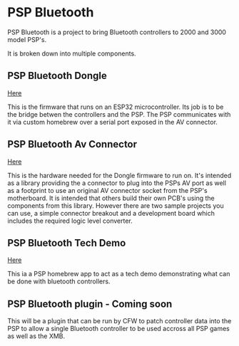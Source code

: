 # PSP Bluetooth

PSP Bluetooth is a project to bring Bluetooth controllers to 2000 and 3000 model PSP's.

It is broken down into multiple components.

## PSP Bluetooth Dongle
[Here](https://github.com/ste2425/PSP-Bluetooth-Dongle)

This is the firmware that runs on an ESP32 microcontroller. Its job is to be the bridge betwen the controllers and the PSP. The PSP communicates with it via custom homebrew over a serial port exposed in the AV connector.

## PSP Bluetooth Av Connector
[Here](https://github.com/ste2425/PSP-Bluetooth-AVConnector)

This is the hardware needed for the Dongle firmware to run on. It's intended as a library providing the a connector to plug into the PSPs AV port as well as a footprint to use an original AV connector socket from the PSP's motherboard.
It is intended that others build their own PCB's using the components from this library. However there are two sample projects you can use, a simple connector breakout and a development board which includes the required logic level converter.

## PSP Bluetooth Tech Demo
[Here](https://github.com/ste2425/PSP-Bluetooth-TechDemo)

This ia a PSP homebrew app to act as a tech demo demonstrating what can be done with bluetooth controllers.

## PSP Bluetooth plugin - Coming soon
This will be a plugin that can be run by CFW to patch controller data into the PSP to allow a single Bluetooth controller to be used accross all PSP games as well as the XMB.
